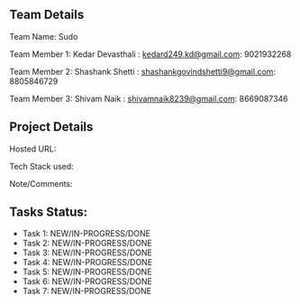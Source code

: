 ## Team Details

Team Name: Sudo

Team Member 1: Kedar Devasthali : kedard249.kd@gmail.com: 9021932268

Team Member 2: Shashank Shetti : shashankgovindshetti9@gmail.com: 8805846729

Team Member 3: Shivam Naik : shivamnaik8239@gmail.com: 8669087346

## Project Details

Hosted URL: <url>

Tech Stack used:
<details-of-tech-stack-used>

Note/Comments:
<any-other-information-you-need-to-add>

## Tasks Status:

- Task 1: NEW/IN-PROGRESS/DONE
- Task 2: NEW/IN-PROGRESS/DONE
- Task 3: NEW/IN-PROGRESS/DONE
- Task 4: NEW/IN-PROGRESS/DONE
- Task 5: NEW/IN-PROGRESS/DONE
- Task 6: NEW/IN-PROGRESS/DONE
- Task 7: NEW/IN-PROGRESS/DONE
